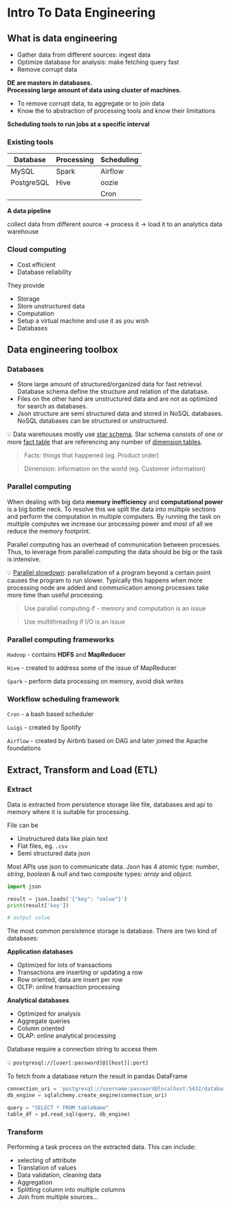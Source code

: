 # Intro To Data Engineering

## What is data engineering

- Gather data from different sources: ingest data
- Optimize database for analysis: make fetching query fast
- Remove corrupt data

**DE are masters in databases.**  
**Processing large amount of data using cluster of machines.**
- To remove corrupt data, to aggregate or to join data
- Know the to abstraction of processing tools and know their limitations

**Scheduling tools to run jobs at a specific interval**  

### Existing tools  

| Database | Processing | Scheduling |
| --- | --- | --- |
| MySQL | Spark | Airflow |
| PostgreSQL | Hive | oozie |
| | | Cron |

**A data pipeline**

collect data from different source → process it → load it to an analytics data warehouse  

### **Cloud computing**
- Cost efficient
- Database reliability

They provide
- Storage
- Store unstructured data
- Computation
- Setup a virtual machine and use it as you wish
- Databases

## Data engineering toolbox

### Databases
- Store large amount of structured/organized data for fast retrieval. Database schema define the structure and relation of the database.
- Files on the other hand are unstructured data and are not as optimized for search as databases.
- Json structure are semi structured data and stored in NoSQL databases. NoSQL databases can be structured or unstructured.


💡 Data warehouses mostly use [star schema](https://en.wikipedia.org/wiki/Star_schema). Star schema consists of one or more [fact table](https://en.wikipedia.org/wiki/Fact_table) that are referencing any number of [dimension tables](https://en.wikipedia.org/wiki/Dimension_table).

> Facts: things that happened (eg. Product order)

> Dimension: information on the world (eg. Customer information)

### Parallel computing

When dealing with big data **memory inefficiency** and **computational power** is a big bottle neck. To resolve this we split the data into multiple sections and perform the computation in multiple computers. By running the task on multiple computes we increase our processing power and most of all we reduce the memory footprint.

Parallel computing has an overhead of communication between processes. Thus, to leverage from parallel computing the data should be big or the task is intensive.

💡 [Parallel slowdown](https://en.wikipedia.org/wiki/Parallel_slowdown): parallelization of a program beyond a certain point causes the program to run slower. Typically this happens when more processing node are added and communication among processes take more time than useful processing.

> Use parallel computing if - memory and computation is an issue

> Use multithreading if I/O is an issue

### Parallel computing frameworks

`Hadoop` - contains **HDFS** and **MapReducer**

`Hive` - created to address some of the issue of MapReducer

`Spark` - perform data processing on memory, avoid disk writes

### Workflow scheduling framework

`Cron` - a bash based scheduler

`Luigi` - created by Spotify

`Airflow` - created by Airbnb based on DAG and later joined the Apache foundations

## Extract, Transform and Load (ETL)

### Extract

Data is extracted from persistence storage like file, databases and api to memory where it is suitable for processing.

File can be
- Unstructured data like plain text
- Flat files, eg. `.csv`
- Semi structured data json

Most APIs use json to communicate data. Json has 4 atomic type: *number*, *string*, *boolean* & *null* and two composite types: *array* and *object.*

```python
import json

result = json.loads('{"key": "value"}')
print(result['key'])

# output value
```

The most common persistence storage is database. There are two kind of databases:

**Application databases**
- Optimized for lots of transactions
- Transactions are inserting or updating a row
- Row oriented, data are insert per row
- OLTP: online transaction processing

**Analytical databases**
- Optimized for analysis
- Aggregate queries
- Column oriented
- OLAP: online analytical processing

Database require a connection string to access them

💡 `postgresql://[user[:password]@][host][:port]`

To fetch from a database return the result in pandas DataFrame

```python
connection_uri = 'postgresql://username:password@localhost:5432/database'
db_engine = sqlalchemy.create_engine(connection_uri)

query = "SELECT * FROM tableName"
table_df = pd.read_sql(query, db_engine)
```

### Transform

Performing a task process on the extracted data. This can include:

- selecting of attribute
- Translation of values
- Data validation, cleaning data
- Aggregation
- Splitting column into multiple columns
- Join from multiple sources...
